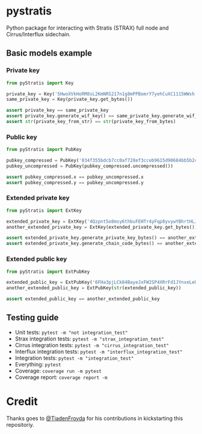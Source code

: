 # pystratis
Python package for interacting with Stratis (STRAX) full node and Cirrus/Interflux sidechain.

## Basic models example

### Private key

```python
from pyStratis import Key

private_key = Key('5HwoXVkHoRM8sL2KmNRS217n1g8mPPBomrY7yehCuXC1115WWsh')
same_private_key = Key(private_key.get_bytes())

assert private_key == same_private_key
assert private_key.generate_wif_key() == same_private_key.generate_wif_key()
assert str(private_key_from_str) == str(private_key_from_bytes)
```

### Public key

```python
from pyStratis import PubKey

pubkey_compressed = PubKey('034f355bdcb7cc0af728ef3cceb9615d90684bb5b2ca5f859ab0f0b704075871aa')
pubkey_uncompressed = PubKey(pubkey_compressed.uncompressed())

assert pubkey_compressed.x == pubkey_uncompressed.x
assert pubkey_compressed.y == pubkey_uncompressed.y
```

### Extended private key

```python
from pyStratis import ExtKey

extended_private_key = ExtKey('4Qzpnt5o8msy6thbuFEHTr4yFqp8yvywYBhrtHLJNKEHDhidjbCVvdjuXA2V9k6Bg39FJjfbqpasUmnNYBfZZY27')
another_extended_private_key = ExtKey(extended_private_key.get_bytes())

assert extended_private_key.generate_private_key_bytes() == another_extended_private_key.generate_private_key_bytes()
assert extended_private_key.generate_chain_code_bytes() == another_extended_private_key.generate_chain_code_bytes()
```

### Extended public key

```python
from pyStratis import ExtPubKey

extended_public_key = ExtPubKey('6FHa3pjLCk84BayeJxFW2SP4XRrFd1JYnxeLeU8EqN3vDfZmbqBqaGJAyiLjTAwm6ZLRQUMv1ZACTj37sR62cfN7fe5JnJ7dh8zL4fiyLHV')
another_extended_public_key = ExtPubKey(str(extended_public_key))

assert extended_public_key == another_extended_public_key
```

## Testing guide

- Unit tests: `pytest -m "not integration_test"`
- Strax integration tests: `pytest -m "strax_integration_test"`
- Cirrus integration tests: `pytest -m "cirrus_integration_test"`
- Interflux integration tests: `pytest -m "interflux_integration_test"`
- Integration tests: `pytest -m "integration_test"`
- Everything: `pytest`
- Coverage: `coverage run -m pytest`
- Coverage report: `coverage report -m`

# Credit

Thanks goes to [@TjadenFroyda](https://github.com/tjadenfroyda) for his contributions in kickstarting this repositoriy.
